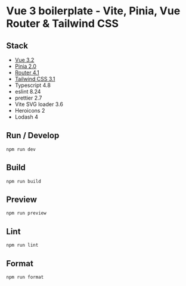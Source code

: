 # Vue 3 boilerplate - Vite, Pinia, Vue Router & Tailwind CSS

## Stack

- [Vue 3.2](https://vuejs.org/)
- [Pinia 2.0](https://pinia.vuejs.org/)
- [Router 4.1](https://router.vuejs.org/)
- [Tailwind CSS 3.1](https://tailwindcss.com/)
- Typescript 4.8
- eslint 8.24
- prettier 2.7
- Vite SVG loader 3.6
- Heroicons 2
- Lodash 4


## Run / Develop

```
npm run dev
```

## Build

```
npm run build
```

## Preview

```
npm run preview
```

## Lint

```
npm run lint
```

## Format

```
npm run format
```

